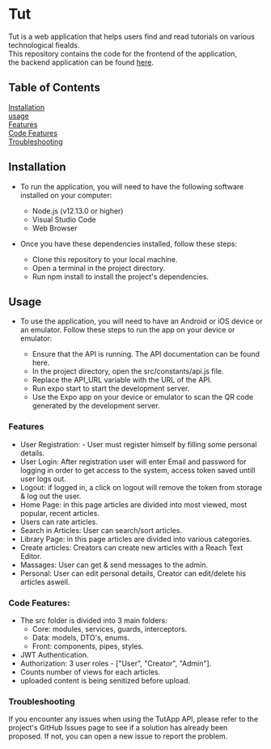# Tut

Tut is a web application that helps users find and read tutorials on various technological fiealds.<br> 
This repository contains the code for the frontend of the application,<br>
the backend application can be found <a href="https://github.com/yehonatan604/TutApp">here</a>.

## Table of Contents

[Installation](#installation) <br>
[usage](#usage) <br>
[Features](#features) <br>
[Code Features](#code-features) <br>
[Troubleshooting](#troubleshooting)

## Installation

- To run the application, you will need to have the following software installed on your computer:

  - Node.js (v12.13.0 or higher)
  - Visual Studio Code
  - Web Browser

- Once you have these dependencies installed, follow these steps:

  - Clone this repository to your local machine.
  - Open a terminal in the project directory.
  - Run npm install to install the project's dependencies.

## Usage

- To use the application, you will need to have an Android or iOS device or an emulator. Follow these steps to run the app on your device or emulator:

  - Ensure that the API is running. The API documentation can be found here.
  - In the project directory, open the src/constants/api.js file.
  - Replace the API_URL variable with the URL of the API.
  - Run expo start to start the development server.
  - Use the Expo app on your device or emulator to scan the QR code generated by the development server.

### Features

- User Registration: - User must register himself by filling some personal details.
- User Login: After registration user will enter Email and password for logging in order to get access to the system, access token saved untill user logs out.
- Logout: if logged in, a click on logout will remove the token from storage & log out the user.
- Home Page: in this page articles are divided into most viewed, most popular, recent articles.
- Users can rate articles.
- Search in Articles: User can search/sort articles.
- Library Page: in this page articles are divided into various categories.
- Create articles: Creators can create new articles with a Reach Text Editor.
- Massages: User can get & send messages to the admin.
- Personal: User can edit personal details, Creator can edit/delete his articles aswell.

### Code Features:

- The src folder is divided into 3 main folders:
  - Core: modules, services, guards, interceptors.
  - Data: models, DTO's, enums.
  - Front: components, pipes, styles.
- JWT Authentication.
- Authorization: 3 user roles - ["User", "Creator", "Admin"].
- Counts number of views for each articles.
- uploaded content is being senitized before upload.

### Troubleshooting
If you encounter any issues when using the TutApp API, please refer to the project's GitHub Issues page to see if a solution has already been proposed. If not, you can open a new issue to report the problem.
